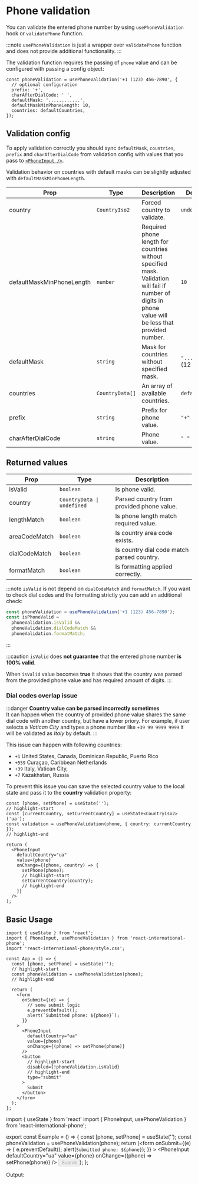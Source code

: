 # Phone validation

You can validate the entered phone number by using `usePhoneValidation` hook or `validatePhone` function.

:::note
`usePhoneValidation` is just a wrapper over `validatePhone` function and does not provide additional functionality.
:::

The validation function requires the passing of `phone` value and can be configured with passing a config object:

```tsx
const phoneValidation = usePhoneValidation('+1 (123) 456-7890', {
  // optional configuration
  prefix: '+',
  charAfterDialCode: ' ',
  defaultMask: '............',
  defaultMaskMinPhoneLength: 10,
  countries: defaultCountries,
});
```

## Validation config

To apply validation correctly you should sync `defaultMask`, `countries`, `prefix` and `charAfterDialCode` from validation config with values that you pass to [`<PhoneInput />`](/docs/Usage/PhoneInput#properties).

Validation behavior on countries with default masks can be slightly adjusted with `defaultMaskMinPhoneLength`.

| Prop                      | Type            | Description                                                                                                                                            | Default value               |
| ------------------------- | --------------- | ------------------------------------------------------------------------------------------------------------------------------------------------------ | --------------------------- |
| country                   | `CountryIso2`   | Forced country to validate.                                                                                                                            | `undefined`                 |
| defaultMaskMinPhoneLength | `number`        | Required phone length for countries without specified mask. Validation will fail if number of digits in phone value will be less that provided number. | `10`                        |
| defaultMask               | `string`        | Mask for countries without specified mask.                                                                                                             | `"............"` (12 chars) |
| countries                 | `CountryData[]` | An array of available countries.                                                                                                                       | `defaultCountries`          |
| prefix                    | `string`        | Prefix for phone value.                                                                                                                                | `"+"`                       |
| charAfterDialCode         | `string`        | Phone value.                                                                                                                                           | `" "`                       |

## Returned values

| Prop          | Type                                  | Description                                |
| ------------- | ------------------------------------- | ------------------------------------------ |
| isValid       | `boolean`                             | Is phone valid.                            |
| country       | <code>CountryData \| undefined</code> | Parsed country from provided phone value.  |
| lengthMatch   | `boolean`                             | Is phone length match required value.      |
| areaCodeMatch | `boolean`                             | Is country area code exists.               |
| dialCodeMatch | `boolean`                             | Is country dial code match parsed country. |
| formatMatch   | `boolean`                             | Is formatting applied correctly.           |

:::note
`isValid` is not depend on `dialCodeMatch` and `formatMatch`.
If you want to check dial codes and the formatting strictly you can add an additional check:

```ts
const phoneValidation = usePhoneValidation('+1 (123) 456-7890');
const isPhoneValid =
  phoneValidation.isValid &&
  phoneValidation.dialCodeMatch &&
  phoneValidation.formatMatch;
```

:::

:::caution
`isValid` does **not guarantee** that the entered phone number **is 100% valid**.<br/>

When `isValid` value becomes **true** it shows that the country was parsed from the provided phone value and has required amount of digits.
:::

### Dial codes overlap issue

:::danger
**Country value can be parsed incorrectly sometimes** <br/>
It can happen when the country of provided phone value shares the same dial code with another country, but have a lower priory. For example, if user selects a _Vatican City_ and types a phone number like `+39 99 9999 9999` it will be validated as _Italy_ by default.
:::

This issue can happen with following countries:

- `+1` United States, Canada, Dominican Republic, Puerto Rico
- `+559` Curaçao, Caribbean Netherlands
- `+39` Italy, Vatican City,
- `+7` Kazakhstan, Russia

To prevent this issue you can save the selected country value to the local state and pass it to the **country** validation property:

```tsx
const [phone, setPhone] = useState('');
// highlight-start
const [currentCountry, setCurrentCountry] = useState<CountryIso2>('ua');
const validation = usePhoneValidation(phone, { country: currentCountry });
// highlight-end

return (
  <PhoneInput
    defaultCountry="ua"
    value={phone}
    onChange={(phone, country) => {
      setPhone(phone);
      // highlight-start
      setCurrentCountry(country);
      // highlight-end
    }}
  />
);
```

## Basic Usage

```tsx
import { useState } from 'react';
import { PhoneInput, usePhoneValidation } from 'react-international-phone';
import 'react-international-phone/style.css';

const App = () => {
  const [phone, setPhone] = useState('');
  // highlight-start
  const phoneValidation = usePhoneValidation(phone);
  // highlight-end

  return (
    <form
      onSubmit={(e) => {
        // some submit logic
        e.preventDefault();
        alert(`Submitted phone: ${phone}`);
      }}
    >
      <PhoneInput
        defaultCountry="ua"
        value={phone}
        onChange={(phone) => setPhone(phone)}
      />
      <button
        // highlight-start
        disabled={!phoneValidation.isValid}
        // highlight-end
        type="submit"
      >
        Submit
      </button>
    </form>
  );
};
```

import { useState } from 'react'
import { PhoneInput, usePhoneValidation } from 'react-international-phone';

export const Example = () => {
const [phone, setPhone] = useState('');
const phoneValidation = usePhoneValidation(phone);
return (<form
onSubmit={(e) => {
e.preventDefault();
alert(`Submitted phone: ${phone}`);
}} >
<PhoneInput
defaultCountry="ua"
value={phone}
onChange={(phone) => setPhone(phone)}
/>
<button
disabled={!phoneValidation.isValid}
type="submit" >
Submit
</button></form>);
};

Output:

<div style={{ margin: "8px 0 24px" }}>
<Example />
</div>
